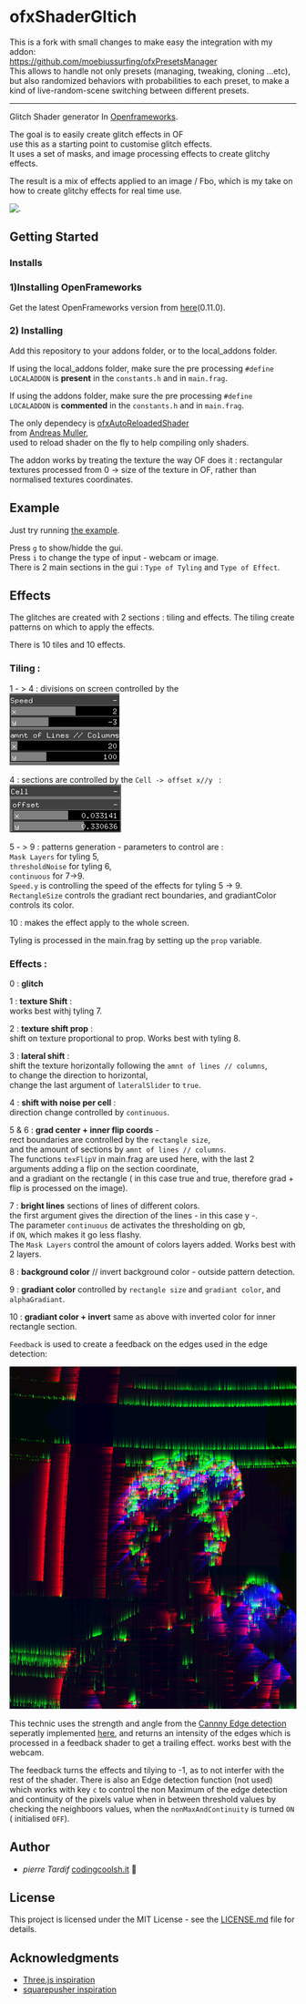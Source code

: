 # ofxShaderGltich

This is a fork with small changes to make easy the integration with my addon:  
https://github.com/moebiussurfing/ofxPresetsManager  
This allows to handle not only presets (managing, tweaking, cloning ...etc), but also randomized behaviors with probabilities to each preset, to make a kind of live-random-scene switching between different presets.  

-------------------------------------


Glitch Shader generator In [Openframeworks](https://openframeworks.cc).

The goal is to easily create glitch effects in OF  
use this as a starting point to customise glitch effects.  
It uses a set of masks, and image processing effects to create glitchy effects.  

The result is a mix of effects applied to an image / Fbo, which is my take on how to create glitchy effects for real time use.  

![.](readme_images/example.gif)

## Getting Started
### Installs

### 1)Installing OpenFrameworks

Get the latest OpenFrameworks version from [here](https://openframeworks.cc/download)(0.11.0).
  

### 2) Installing

Add this repository to your addons folder, or to the local_addons folder.  
  
If using the local_addons folder, make sure the pre processing `#define LOCALADDON`  is **present** in the `constants.h` and in `main.frag`.  
  
If using the addons folder, make sure the pre processing `#define LOCALADDON`  is **commented** in the `constants.h` and in `main.frag`.  

  
The only dependecy is [ofxAutoReloadedShader](https://github.com/andreasmuller/ofxAutoReloadedShader)  
from [Andreas Muller](https://github.com/andreasmuller),  
used to reload shader on the fly to help compiling only shaders.
  
The addon works by treating the texture the way OF does it : rectangular textures processed from 0 -> size of the texture in OF, rather than normalised textures coordinates.

## Example

Just try running [the example](./example).

Press `g` to show/hidde the gui.  
Press `i` to change the type of input - webcam or image.  
There is 2 main sections in the gui :  `Type of Tyling` and `Type of Effect`.  


## Effects
The glitches are created with 2 sections : tiling and effects.
The tiling create patterns on which to apply the effects.

There is 10 tiles and 10 effects.

### Tiling :
1 - > 4 : divisions on screen controlled by the  
![image](/readme_images/gui_1.png?raw=true "image")

4 : sections are controlled by the `Cell -> offset x//y ` :  
![image](/readme_images/gui_2.png?raw=true "image")

5 - > 9 : patterns generation  - parameters to control are :  
`Mask Layers` for tyling 5,  
`thresholdNoise` for tyling 6,  
`continuous` for 7->9.  
`Speed.y` is controlling the speed of the effects for tyling 5 -> 9.  
`RectangleSize` controls the gradiant rect boundaries, and gradiantColor controls its color.  

10 : makes the effect apply to the whole screen.
  
Tyling is processed in the main.frag by setting up the `prop` variable.

### Effects :
0 : **glitch**  

1 : **texture Shift** :  
works best withj tyling 7.  

2 : **texture shift prop** :  
shift on texture proportional to prop. Works best with tyling 8.  

3 : **lateral shift** :  
shift the texture horizontally following the `amnt of lines // columns`,  
to change the direction to horizontal,  
change the last argument of `lateralSlider` to `true`.  

4 : **shift with noise per cell** :  
direction change controlled by `continuous`.  

5 & 6 : **grad center + inner flip coords** -  
rect boundaries are controlled by the `rectangle size`,  
and the amount of sections by `amnt of lines // columns`.  
The functions `texFlipV` in main.frag are used here, with the last 2 arguments adding a flip on the section coordinate,  
and a gradiant on the rectangle ( in this case true and true, therefore grad + flip is processed on the image).  

7 : **bright lines** sections of lines of different colors.  
the first argument gives the direction of the lines - in this case y -.  
The parameter `continuous` de activates the thresholding on gb,  
if `ON`, which makes it go less flashy.  
The `Mask Layers` control the amount of colors layers added. Works best with 2 layers.  

8 : **background color** // invert background color - outside pattern detection.  

9 : **gradiant color** controlled by `rectangle size` and `gradiant color`, and `alphaGradiant`.  

10 : **gradiant color + invert** same as above with inverted color for inner rectangle section.  


`Feedback` is used to create a feedback on the edges used in the edge detection:

![image](/readme_images/edgesFeedback.png?raw=true "image")

This technic uses the strength and angle from the [Cannny Edge detection](https://towardsdatascience.com/canny-edge-detection-step-by-step-in-python-computer-vision-b49c3a2d8123) seperatly implemented [here](https://github.com/pierrextardif/ofxEdgeCannyDetector), and returns an intensity of the edges which is processed in a feedback shader to get a trailing effect. works best with the webcam.  

The feedback turns the effects and tilying to -1, as to not interfer with the rest of the shader.
There is also an Edge detection function (not used) which works with key `c` to control the non Maximum of the edge detection and continuity of the pixels value when in between threshold values by checking the neighboors values, when the `nonMaxAndContinuity` is turned `ON` ( initialised `OFF`).


## Author

* _pierre Tardif_   [codingcoolsh.it](codingcoolsh.it)   :floppy_disk:

## License

This project is licensed under the MIT License - see the [LICENSE.md](./LICENSE) file for details.


## Acknowledgments

* [Three.js inspiration](https://threejs.org/examples/?q=glitch#webgl_postprocessing_glitch)
* [squarepusher inspiration](https://www.youtube.com/watch?v=GlhV-OKHecI)
